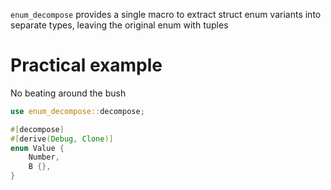 `enum_decompose` provides a single macro to extract struct enum variants into separate types, leaving the original enum with tuples

# Practical example
No beating around the bush

```rust
use enum_decompose::decompose;

#[decompose]
#[derive(Debug, Clone)]
enum Value {
    Number,
    B {},
}
```

